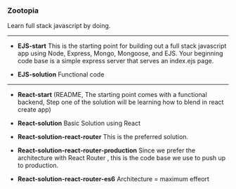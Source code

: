 ### Zootopia

Learn full stack javascript by doing.

----


* __EJS-start__ This is the starting point for building out a full stack javascript app using Node, Express, Mongo, Mongoose, and EJS. Your beginning code base is a simple express server that serves an index.ejs page.


* __EJS-solution__ Functional code

----

* __React-start__ (README, The starting point comes with a functional backend, Step one of the solution will be learning how to blend in react create app)

* __React-solution__ Basic Solution using React

* __React-solution-react-router__ This is the preferred solution.

* __React-solution-react-router-production__ Since we prefer the architecture with React Router , this is the code base we use to push up to production.

* __React-solution-react-router-es6__ Architecture = maximum effeort
